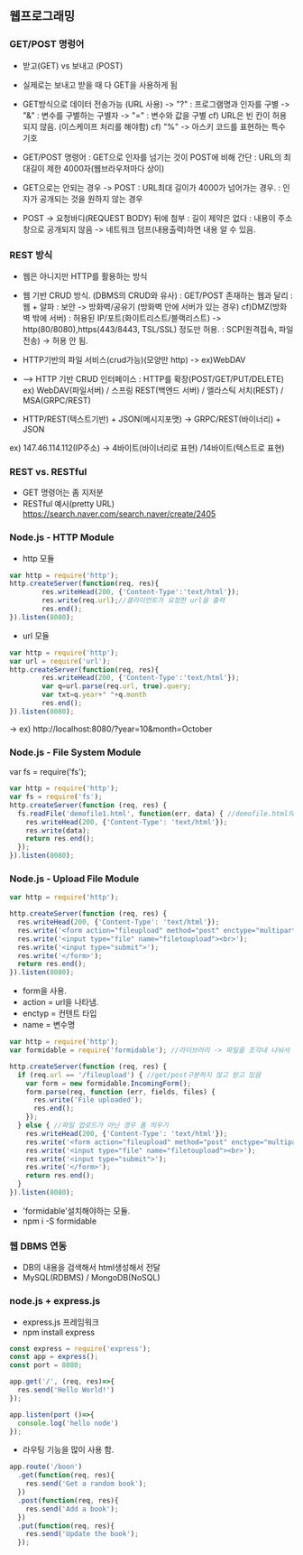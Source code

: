 ## 웹프로그래밍
### GET/POST 명렁어
- 받고(GET) vs 보내고 (POST) 
- 실제로는 보내고 받을 때 다 GET을 사용하게 됨
- GET방식으로 데이터 전송가능 (URL 사용) 
-> "?" : 프로그램명과 인자를 구별
-> "&" : 변수를 구별하는 구별자
-> "=" : 변수와 값을 구별 
cf) URL은 빈 칸이 허용되지 않음. (이스케이프 처리를 해야함)
cf) "%" -> 아스키 코드를 표현하는 특수 기호

- GET/POST 명령어
: GET으로 인자를 넘기는 것이 POST에 비해 간단
: URL의 최대길이 제한 4000자(웹브라우저마다 상이)
- GET으로는 안되는 경우 -> POST
: URL최대 길이가 4000가 넘어가는 경우.
: 인자가 공개되는 것을 원하지 않는 경우

- POST -> 요청바디(REQUEST BODY) 뒤에 첨부 
: 길이 제약은 없다
: 내용이 주소창으로 공개되지 않음 -> 네트워크 덤프(내용출력)하면 내용 알 수 있음.


### REST 방식
- 웹은 아니지만 HTTP를 활용하는 방식
- 웹 기반 CRUD 방식. (DBMS의 CRUD와 유사)
: GET/POST 존재하는 웹과 달리 
: 웹 + 알파 
: 보안 -> 방화벽/공유기 (방화벽 안에 서버가 있는 경우) cf)DMZ(방화벽 밖에 서버)
: 허용된 IP/포트(화이트리스트/블랙리스트) -> http(80/8080),https(443/8443, TSL/SSL) 정도만 허용.
: SCP(원격접속, 파일전송) -> 허용 안 됨.

- HTTP기반의 파일 서비스(crud가능)(모양만 http) -> ex)WebDAV
- --> HTTP 기반 CRUD 인터페이스
: HTTP를 확장(POST/GET/PUT/DELETE) 
ex) WebDAV(파일서버) / 스프링 REST(백엔드 서버) / 엘라스틱 서치(REST) / MSA(GRPC/REST)

- HTTP/REST(텍스트기반) + JSON(메시지포맷)  -> GRPC/REST(바이너리) + JSON

ex) 147.46.114.112(IP주소) -> 4바이트(바이너리로 표현) /14바이트(텍스트로 표현)


### REST vs. RESTful

- GET 명령어는 좀 지저분
- RESTful 예시(pretty URL)
https://search.naver.com/search.naver/create/2405


  
### Node.js - HTTP Module  
- http 모듈
```javascript
var http = require('http');
http.createServer(function(req, res){
        res.writeHead(200, {'Content-Type':'text/html'});
        res.write(req.url);//클라이언트가 요청한 url을 출력
        res.end();
}).listen(8080);
```
- url 모듈
```javascript
var http = require('http');
var url = require('url');
http.createServer(function(req, res){
        res.writeHead(200, {'Content-Type':'text/html'});
        var q=url.parse(req.url, true).query;
        var txt=q.year+" "+q.month
        res.end();
}).listen(8080);
```
-> ex) http://localhost:8080/?year=10&month=October


### Node.js - File System Module 
var fs = require('fs');

```javascript
var http = require('http');
var fs = require('fs');
http.createServer(function (req, res) {
  fs.readFile('demofile1.html', function(err, data) { //demofile.html의 내용을 data로 넣기
    res.writeHead(200, {'Content-Type': 'text/html'});
    res.write(data); 
    return res.end();
  });
}).listen(8080);
```

### Node.js - Upload File Module

```javascript
var http = require('http');

http.createServer(function (req, res) {
  res.writeHead(200, {'Content-Type': 'text/html'});
  res.write('<form action="fileupload" method="post" enctype="multipart/form-data">');
  res.write('<input type="file" name="filetoupload"><br>');
  res.write('<input type="submit">');
  res.write('</form>');
  return res.end();
}).listen(8080);
```
- form을 사용.
- action = url을 나타냄. 
- enctyp = 컨텐트 타입
- name = 변수명

```javascript
var http = require('http');
var formidable = require('formidable'); //라이브러리 -> 파일을 조각내 나눠서 보내줌. (sendbuf/recvbuf만큼 나눠서 보냄)

http.createServer(function (req, res) {
  if (req.url == '/fileupload') { //get/post구분하지 않고 받고 있음
    var form = new formidable.IncomingForm();
    form.parse(req, function (err, fields, files) {
      res.write('File uploaded');
      res.end();
    });
  } else { //파일 업로드가 아닌 경우 폼 띄우기  
    res.writeHead(200, {'Content-Type': 'text/html'});
    res.write('<form action="fileupload" method="post" enctype="multipart/form-data">');
    res.write('<input type="file" name="filetoupload"><br>');
    res.write('<input type="submit">');
    res.write('</form>');
    return res.end();
  }
}).listen(8080);
```
- 'formidable'설치해야하는 모듈. 
- npm i -S formidable  

### 웹 DBMS 연동 
- DB의 내용을 검색해서 html생성해서 전달
- MySQL(RDBMS) / MongoDB(NoSQL)

### node.js + express.js
- express.js 프레임워크  
- npm install express 
```javascript
const express = require('express');
const app = express();
const port = 8080;

app.get('/', (req, res)=>{
  res.send('Hello World!')
});

app.listen(port ()=>{
  console.log('hello node')
});
```
- 라우팅 기능을 많이 사용 함. 
```javascript
app.route('/boon')
  .get(function(req, res){
    res.send('Get a random book');
  })
  .post(function(req, res){
    res.send('Add a book');
  })
  .put(function(req, res){
    res.send('Update the book');
  });
```






